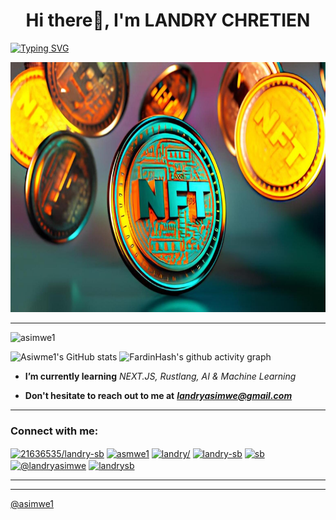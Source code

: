 <h1 align="center" font-family="sans" color="blue">Hi there👋, I'm LANDRY CHRETIEN</h1>

[![Typing SVG](https://readme-typing-svg.demolab.com/?lines=Blockchain+Developer;Web3.0+Application+Developer;Rust+System+Developer;UI/UX+Designer;Relational+Databases+Developer;React+Frontend+Developer; )](https://git.io/typing-svg)

<img src='./welcome.jpeg' height='400px' width="1000px"/>


-------------------

<!-- TROPHIES -->

<p align="left"> <img src="https://komarev.com/ghpvc/?username=your-github-username&label=PROFILE+VIEWS&plastic" alt="asimwe1" /> </p>

![Asiwme1's GitHub stats](https://github-readme-stats.vercel.app/api?username=asimwe1&hide=contribs,prs)
![FardinHash's github activity graph](https://github-readme-activity-graph.vercel.app/graph?username=FardinHash&custom_title=Activity%20Graph&hide_border=true&theme=gotham)


<!-- ------------------------ -->

- **I’m currently learning** _NEXT.JS, Rustlang, AI & Machine Learning_

- **Don't hesitate to reach out to me at** _**<landryasimwe@gmail.com>**_


--------------------

<h3 align="left">Connect with me:</h3>
<p align="left">
<a href="https://stackoverflow.com/users/21636535/asimwe-landry" rel="noreferrer" target="_blank"><img align="center" src="https://raw.githubusercontent.com/rahuldkjain/github-profile-readme-generator/master/src/images/icons/Social/stack-overflow.svg" alt="21636535/landry-sb" height="20" width="30" /></a>
<a href="https://codesandbox.io/u/asimwe1" rel="noreferrer" target="_blank"><img align="center" src="https://raw.githubusercontent.com/rahuldkjain/github-profile-readme-generator/master/src/images/icons/Social/codesandbox.svg" alt="asmwe1" height="20" width="30" /></a>
<a href="https://instagram.com/landry_sb" rel="noreferrer" target="_blank"><img align="center" src="https://raw.githubusercontent.com/rahuldkjain/github-profile-readme-generator/master/src/images/icons/Social/instagram.svg" alt="landry/" height="20" width="30" /></a>
<a href="https://dribbble.com/LandrySB" rel="noreferrer" target="_blank"><img align="center" src="https://raw.githubusercontent.com/rahuldkjain/github-profile-readme-generator/master/src/images/icons/Social/dribbble.svg" alt="landry-sb" height="20" width="30" /></a>
<a href="https://www.behance.net/asimwelandry" rel="noreferrer" target="_blank"><img align="center" src="https://raw.githubusercontent.com/rahuldkjain/github-profile-readme-generator/master/src/images/icons/Social/behance.svg" alt="sb" height="20" width="30" /></a>
<a href="https://medium.com/@landryasimwe" rel="noreferrer" target="_blank"><img align="center" src="https://raw.githubusercontent.com/rahuldkjain/github-profile-readme-generator/master/src/images/icons/Social/medium.svg" alt="@landryasimwe" height="20" width="30" /></a>
<a href="https://discord.com/users/landrysb" rel="noreferrer" target="_blank"><img align="center" src="https://raw.githubusercontent.com/rahuldkjain/github-profile-readme-generator/master/src/images/icons/Social/discord.svg" alt="landrysb" height="20" width="30" /></a>
</p>

--------------------------------------------------------
<!-- -------------------------------------------------------- -->

-------------------------

[@asimwe1](https://landrysb.online)
